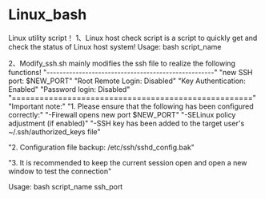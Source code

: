 # Linux_bash
Linux utility script！
1、Linux host check script    is a script to quickly get and check the status of Linux host system! 
  Usage: bash script_name


2、Modify_ssh.sh    mainly modifies the ssh file to realize the following functions!
  "----------------------------------------------------"
  "new SSH port: $NEW_PORT"
  "Root Remote Login: Disabled"
  "Key Authentication: Enabled"
  "Password login: Disabled"
  "===================================================="
  "Important note:"
  "1. Please ensure that the following has been configured correctly:"
  "-Firewall opens new port $NEW_PORT"
  "-SELinux policy adjustment (if enabled)"
  "-SSH key has been added to the target user's ~/.ssh/authorized_keys file"
  
  "2. Configuration file backup: /etc/ssh/sshd_config.bak"
  
  "3. It is recommended to keep the current session open and open a new window to test the connection"
  
  Usage: bash script_name ssh_port
